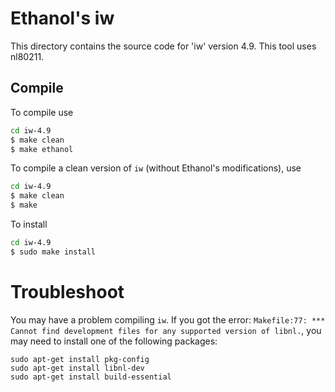 # Ethanol's iw #

This directory contains the source code for 'iw' version 4.9.
This tool uses nl80211.

## Compile ##

To compile use

```bash
cd iw-4.9
$ make clean
$ make ethanol
```


To compile a clean version of `iw` (without Ethanol's modifications), use

```bash
cd iw-4.9
$ make clean
$ make
```

To install

```bash
cd iw-4.9
$ sudo make install
```



# Troubleshoot

You may have a problem compiling `iw`.
If you got the error: `Makefile:77: *** Cannot find development files for any supported version of libnl.`, you may need to install one of the following packages:

```
sudo apt-get install pkg-config
sudo apt-get install libnl-dev
sudo apt-get install build-essential
```
